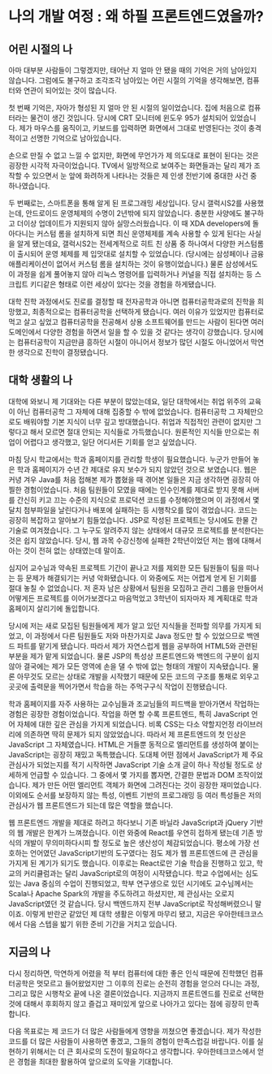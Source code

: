 # 나의 개발 여정 : 왜 하필 프론트엔드였을까?

## 어린 시절의 나

아마 대부분 사람들이 그렇겠지만, 태어난 지 얼마 안 됐을 때의 기억은 거의 남아있지 않습니다. 그럼에도 불구하고 조각조각 남아있는 어린 시절의 기억을 생각해보면, 컴퓨터와 연관이 되어있는 것이 많습니다. 

첫 번째 기억은, 자아가 형성된 지 얼마 안 된 시절의 일이었습니다. 집에 처음으로 컴퓨터라는 물건이 생긴 것입니다. 당시에 CRT 모니터에 윈도우 95가 설치되어 있었습니다. 제가 마우스를 움직이고, 키보드를 입력하면 화면에서 그대로 반영된다는 것이 충격적이고 선명한 기억으로 남아있습니다.

손으로 만질 수 없고 느낄 수 없지만, 화면에 무언가가 제 의도대로 표현이 된다는 것은 굉장한 시각적 자극이었습니다. TV에서 일방적으로 보여주는 화면들과는 달리 제가 조작할 수 있으면서 눈 앞에 화려하게 나타나는 것들은 제 인생 전반기에 중대한 사건 중 하나였습니다.

두 번째로는, 스마트폰을 통해 알게 된 프로그래밍 세상입니다. 당시 갤럭시S2를 사용했는데, 안드로이드 운영체제의 수명이 2년밖에 되지 않았습니다. 충분한 사양에도 불구하고 더이상 업데이트가 지원되지 않아 실망스러웠습니다. 이 때 XDA developers에 돌아다니는 커스텀 롬을 설치하게 되면 최신 운영체제를 계속 사용할 수 있게 된다는 사실을 알게 됐는데요, 갤럭시S2는 전세계적으로 히트 친 상품 중 하나여서 다양한 커스텀롬이 출시되어 운영 체제를 제 입맛대로 설치할 수 있었습니다. (당시에는 삼성페이나 금융 애플리케이션이 없어서 커스텀 롬을 설치하는 것이 유행이었습니다.) 물론 삼성에서도 이 과정을 쉽게 풀어놓지 않아 리눅스 명령어를 입력하거나 커널을 직접 설치하는 등 스크립트 키디같은 형태로 이런 세상이 있다는 것을 경험을 하게됐습니다. 

대학 진학 과정에서도 진로를 결정할 때 전자공학과 아니면 컴퓨터공학과로의 진학을 희망했고, 최종적으로는 컴퓨터공학을 선택하게 됐습니다. 여러 이유가 있었지만 컴퓨터로 먹고 살고 싶었고 컴퓨터공학을 전공해서 상용 소프트웨어를 만드는 사람이 된다면 여러 도메인에서 다양한 경험을 하면서 일을 할 수 있을 것 같다는 생각이 강했습니다. 당시에는 컴퓨터공학이 지금만큼 흥하던 시절이 아니어서 정보가 많던 시절도 아니었어서 막연한 생각으로 진학이 결정됐습니다.

## 대학 생활의 나

대학에 와보니 제 기대와는 다른 부분이 많았는데요, 일단 대학에서는 취업 위주의 교육이 아닌 컴퓨터공학 그 자체에 대해 집중할 수 밖에 없었습니다. 컴퓨터공학 그 자체만으로도 배워야할 기본 지식이 너무 깊고 방대했습니다. 취업과 직접적인 관련이 없지만 그렇다고 해서 모르면 절대 안되는 지식들로 가득했습니다. 원론적인 지식들 만으로는 취업이 어렵다고 생각했고, 일단 어디서든 기회를 얻고 싶었습니다.

마침 당시 학교에서는 학과 홈페이지를 관리할 학생이 필요했습니다. 누군가 만들어 놓은 학과 홈페이지가 수년 간 제대로 유지 보수가 되지 않았던 것으로 보였습니다. 웹은 커녕 겨우 Java를 처음 접해본 제가 뽑혔을 때 겪어본 일들은 지금 생각하면 굉장히 아찔한 경험이었습니다. 처음 팀원들이 모였을 때에는 인수인계를 제대로 받지 못해 서버를 간신히 키고 끄는 수준의 지식으로 프로덕션 코드를 수정해야했으며 이 과정에서 몇 달치 첨부파일을 날린다거나 배포에 실패하는 등 시행착오를 많이 겪었습니다. 코드는 굉장히 복잡하고 알아보기 힘들었습니다. JSP로 작성된 프로젝트는 당시에도 한물 간 기술로 여겨졌습니다. 그 누구도 알려주지 않는 상태에서 대규모 프로젝트를 분석한다는 것은 쉽지 않았습니다. 당시, 웹 과목 수강신청에 실패한 2학년이었던 저는 웹에 대해서 아는 것이 전혀 없는 상태였는데 말이죠.

심지어 교수님과 약속된 프로젝트 기간이 끝나고 저를 제외한 모든 팀원들이 팀을 떠나는 등 문제가 해결되기는 커녕 악화됐습니다. 이 와중에도 저는 어렵게 얻게 된 기회를 절대 놓칠 수 없었습니다. 저 혼자 남은 상황에서 팀원을 모집하고 관리 그룹을 만들어서 어떻게든 프로젝트를 이어가보겠다고 마음먹었고 3학년이 되자마자 제 계획대로 학과 홈페이지 살리기에 돌입합니다.

당시에 저는 새로 모집된 팀원들에게 제가 알고 있던 지식들을 전파할 의무를 가지게 되었고, 이 과정에서 다른 팀원들도 저와 마찬가지로 Java 정도만 할 수 있었으므로 백엔드 파트를 맡기게 됐습니다. 따라서 제가 자연스럽게 웹을 공부하여 HTML5와 관련된 부분을 제가 맡게 되었습니다. 물론 JSP의 특성상 프론트엔드와 백엔드의 구분이 쉽지 않아 결국에는 제가 모든 영역에 손을 댈 수 밖에 없는 형태의 개발이 지속됐습니다. 물론 아무것도 모르는 상태로 개발을 시작했기 때문에 모든 코드의 구조를 통채로 외우고 곳곳에 출력문을 찍어가면서 학습을 하는 주먹구구식 작업이 진행됐습니다.

학과 홈페이지를 자주 사용하는 교수님들과 조교님들의 피드백을 받아가면서 작업하는 경험은 굉장한 경험이었습니다. 작업을 하면 할 수록 프론트엔드, 특히 JavaScript 언어 자체에 대한 깊은 관심을 가지게 되었습니다. 비록 CSS는 다소 약할지언정 라이브러리에 의존하면 딱히 문제가 되지 않았었습니다. 따라서 제 프론트엔드의 첫 인상은 JavaScript 그 자체였습니다. HTML은 거들뿐 동적으로 엘리먼트를 생성하여 붙이는 JavaScript는 굉장히 재밌고 독특했습니다. 도대체 어떤 점에서 JavaScript가 제 주요 관심사가 되었는지를 적기 시작하면 JavaScript 기술 소개 글이 하나 작성될 정도로 상세하게 언급할 수 있습니다. 그 중에서 몇 가지를 뽑자면, 간결한 문법과 DOM 조작이었습니다. 제가 만든 어떤 엘리먼트 객체가 화면에 그려진다는 것이 굉장한 재미었습니다. 이외에도 순서를 보장하지 않는 특성, 이벤트 기반의 프로그래밍 등 여러 특성들은 저의 관심사가 웹 프론트엔드가 되는데 많은 역할을 했습니다.

웹 프론트엔드 개발을 제대로 하려고 하다보니 기존 바닐라 JavaScript과 jQuery 기반의 웹 개발은 한계가 느껴졌습니다. 이런 와중에 React를 우연히 접하게 됐는데 기존 방식의 개발이 무의미하다시피 할 정도로 높은 생산성이 체감되었습니다. 평소에 가장 선호하는 언어였던 JavaScript기반의 도구였다는 점도 제가 웹 프론트엔드에 큰 관심을 가지게 된 계기가 되기도 했습니다. 이후로는 React로만 기술 학습을 진행하고 있고, 학교의 커리큘럼과는 달리 JavaScript로의 여정이 시작됐습니다. 학교 수업에서는 심도 있는 Java 중심의 수업이 진행되었고, 학부 연구생으로 있던 시기에도 교수님께서는 Scala나 Apache Spark의 개발을 주도하려고 하셨지만, 제 관심사는 오로지 JavaScript였던 것 같습니다. 당시 백엔드까지 전부 JavaScript로 작성해버렸으니 말이죠. 이렇게 반란군 같았던 제 대학 생활은 이렇게 마무리 됐고, 지금은 우아한테크코스에서 다음 스텝을 밟기 위한 준비 기간을 거치고 있습니다. 

## 지금의 나

다시 정리하면, 막연하게 어렸을 적 부터 컴퓨터에 대한 좋은 인식 때문에 진학했던 컴퓨터공학은 멋모르고 들어왔었지만 그 이후의 진로는 순전히 경험을 얻으러 다니는 과정, 그리고 많은 시행착오 끝에 나온 결론이었습니다. 지금까지 프론트엔드를 진로로 선택한 것에 대해서 후회하지 않고 즐겁고 재미있게 앞으로 나아가고 있다는 점에 굉장히 만족합니다.

다음 목표로는 제 코드가 더 많은 사람들에게 영향을 끼쳤으면 좋겠습니다. 제가 작성한 코드를 더 많은 사람들이 사용하면 좋겠고, 그들의 경험이 만족스럽길 바랍니다. 이를 실현하기 위해서는 더 큰 회사로의 도전이 필요하다고 생각합니다. 우아한테크코스에서 얻은 경험을 최대한 활용하여 앞으로의 도약을 기대합니다.


